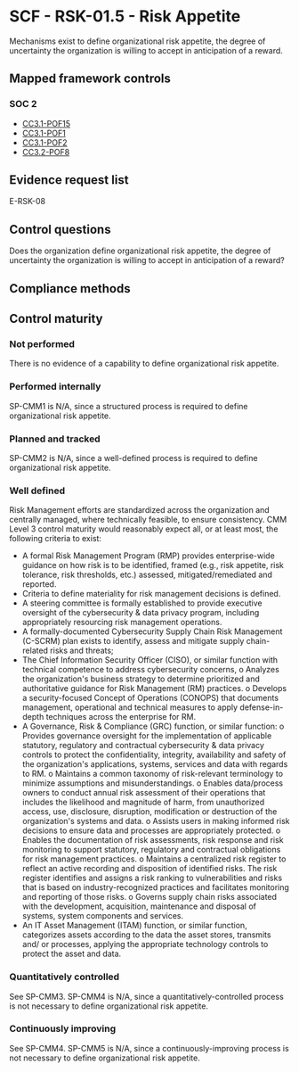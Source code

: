 # SCF - RSK-01.5 - Risk Appetite
Mechanisms exist to define organizational risk appetite, the degree of uncertainty the organization is willing to accept in anticipation of a reward.
## Mapped framework controls
### SOC 2
- [CC3.1-POF15](../soc2/cc31-pof15.md)
- [CC3.1-POF1](../soc2/cc31-pof1.md)
- [CC3.1-POF2](../soc2/cc31-pof2.md)
- [CC3.2-POF8](../soc2/cc32-pof8.md)

## Evidence request list
E-RSK-08

## Control questions
Does the organization define organizational risk appetite, the degree of uncertainty the organization is willing to accept in anticipation of a reward?

## Compliance methods


## Control maturity
### Not performed
There is no evidence of a capability to define organizational risk appetite.

### Performed internally
SP-CMM1 is N/A, since a structured process is required to define organizational risk appetite.

### Planned and tracked
SP-CMM2 is N/A, since a well-defined process is required to define organizational risk appetite.

### Well defined
Risk Management efforts are standardized across the organization and centrally managed, where technically feasible, to ensure consistency. CMM Level 3 control maturity would reasonably expect all, or at least most, the following criteria to exist:
- A formal Risk Management Program (RMP) provides enterprise-wide guidance on how risk is to be identified, framed (e.g., risk appetite, risk tolerance, risk thresholds, etc.) assessed, mitigated/remediated and reported.
- Criteria to define materiality for risk management decisions is defined.
- A steering committee is formally established to provide executive oversight of the cybersecurity & data privacy program, including appropriately resourcing risk management operations.
- A formally-documented Cybersecurity Supply Chain Risk Management (C-SCRM) plan exists to identify, assess and mitigate supply chain-related risks and threats;
- The Chief Information Security Officer (CISO), or similar function with technical competence to address cybersecurity concerns,
o	Analyzes the organization's business strategy to determine prioritized and authoritative guidance for Risk Management (RM) practices.
o	Develops a security-focused Concept of Operations (CONOPS) that documents management, operational and technical measures to apply defense-in-depth techniques across the enterprise for RM.
- A Governance, Risk & Compliance (GRC) function, or similar function:
o	Provides governance oversight for the implementation of applicable statutory, regulatory and contractual cybersecurity & data privacy controls to protect the confidentiality, integrity, availability and safety of the organization's applications, systems, services and data with regards to RM.
o	Maintains a common taxonomy of risk-relevant terminology to minimize assumptions and misunderstandings.
o	Enables data/process owners to conduct annual risk assessment of their operations that includes the likelihood and magnitude of harm, from unauthorized access, use, disclosure, disruption, modification or destruction of the organization's systems and data.
o	Assists users in making informed risk decisions to ensure data and processes are appropriately protected.
o	Enables the documentation of risk assessments, risk response and risk monitoring to support statutory, regulatory and contractual obligations for risk management practices.
o	Maintains a centralized risk register to reflect an active recording and disposition of identified risks. The risk register identifies and assigns a risk ranking to vulnerabilities and risks that is based on industry-recognized practices and facilitates monitoring and reporting of those risks.
o	Governs supply chain risks associated with the development, acquisition, maintenance and disposal of systems, system components and services.
- An IT Asset Management (ITAM) function, or similar function, categorizes assets according to the data the asset stores, transmits and/ or processes, applying the appropriate technology controls to protect the asset and data.

### Quantitatively controlled
See SP-CMM3. SP-CMM4 is N/A, since a quantitatively-controlled process is not necessary to define organizational risk appetite.

### Continuously improving
See SP-CMM4. SP-CMM5 is N/A, since a continuously-improving process is not necessary to define organizational risk appetite.
